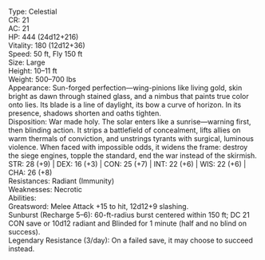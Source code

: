 Type: Celestial  
CR: 21  
AC: 21  
HP: 444 (24d12+216)  
Vitality: 180 (12d12+36)  
Speed: 50 ft, Fly 150 ft  
Size: Large  
Height: 10–11 ft  
Weight: 500–700 lbs  
Appearance: Sun-forged perfection—wing-pinions like living gold, skin bright as dawn through stained glass, and a nimbus that paints true color onto lies. Its blade is a line of daylight, its bow a curve of horizon. In its presence, shadows shorten and oaths tighten.  
Disposition: War made holy. The solar enters like a sunrise—warning first, then blinding action. It strips a battlefield of concealment, lifts allies on warm thermals of conviction, and unstrings tyrants with surgical, luminous violence. When faced with impossible odds, it widens the frame: destroy the siege engines, topple the standard, end the war instead of the skirmish.  
STR: 28 (+9) | DEX: 16 (+3) | CON: 25 (+7) | INT: 22 (+6) | WIS: 22 (+6) | CHA: 26 (+8)  
Resistances: Radiant (Immunity)  
Weaknesses: Necrotic  
Abilities:  
Greatsword: Melee Attack +15 to hit, 12d12+9 slashing.  
Sunburst (Recharge 5–6): 60-ft-radius burst centered within 150 ft; DC 21 CON save or 10d12 radiant and Blinded for 1 minute (half and no blind on success).  
Legendary Resistance (3/day): On a failed save, it may choose to succeed instead.